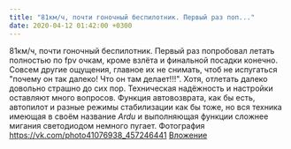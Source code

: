 ```yaml
---
title: "81км/ч, почти гоночный беспилотник. Первый раз поп..."
date: 2020-04-12 01:42:00 +0300
---
```


81км/ч, почти гоночный беспилотник. Первый раз попробовал летать полностью по fpv очкам, кроме взлёта и финальной посадки конечно. Совсем другие ощущения, главное их не снимать, чтоб не испугаться "почему он так далеко! Что он там делает!!!". Хотя, отлетать далеко довольно страшно до сих пор. Техническая надёжность и настройки оставляют много вопросов. Функция автовозврата, как бы есть, автопилот и разные режимы стабилизации как бы тоже, но вся техника имеющая в своём название *Ardu* и выполняющая функции сложнее мигания светодиодом немного пугает.
Фотография
<a class="vk-attach" href="https://vk.com/photo41076938_457246441">https://vk.com/photo41076938_457246441</a>
<a class="vk-attach" href="https://vk.com/photo41076938_457246441">Вложение</a>
